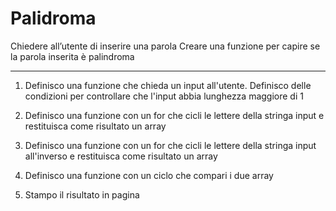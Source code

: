 # Palidroma
Chiedere all’utente di inserire una parola
Creare una funzione per capire se la parola inserita è palindroma

***

1) Definisco una funzione che chieda un input all'utente. Definisco delle condizioni per controllare che l'input abbia lunghezza maggiore di 1

2) Definisco una funzione con un for che cicli le lettere della stringa input e restituisca come risultato un array

3) Definisco una funzione con un for che cicli le lettere della stringa input all'inverso e restituisca come risultato un array

4) Definisco una funzione con un ciclo che compari i due array

5) Stampo il risultato in pagina